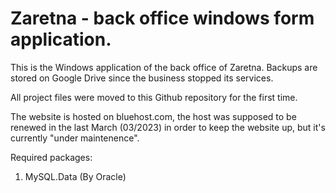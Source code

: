 # Zaretna - back office windows form application.
This is the Windows application of the back office of Zaretna.
Backups are stored on Google Drive since the business stopped its services.

All project files were moved to this Github repository for the first time.

The website is hosted on bluehost.com, the host was supposed to be renewed in the last March (03/2023) in order to keep the website up, but it's currently "under maintenence".

Required packages:
1. MySQL.Data (By Oracle)
